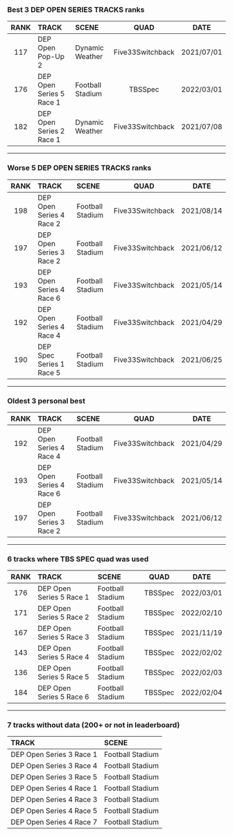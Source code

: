 ### Best 3 DEP OPEN SERIES TRACKS ranks
|RANK|TRACK|SCENE|QUAD|DATE|
|:---:|:---|:---|:---:|:---:|
|117|DEP Open Pop-Up 2|Dynamic Weather|Five33Switchback|2021/07/01|
|176|DEP Open Series 5 Race 1|Football Stadium|TBSSpec|2022/03/01|
|182|DEP Open Series 2 Race 1|Dynamic Weather|Five33Switchback|2021/07/08|
---
### Worse 5 DEP OPEN SERIES TRACKS ranks
|RANK|TRACK|SCENE|QUAD|DATE|
|:---:|:---|:---|:---:|:---:|
|198|DEP Open Series 4 Race 2|Football Stadium|Five33Switchback|2021/08/14|
|197|DEP Open Series 3 Race 2|Football Stadium|Five33Switchback|2021/06/12|
|193|DEP Open Series 4 Race 6|Football Stadium|Five33Switchback|2021/05/14|
|192|DEP Open Series 4 Race 4|Football Stadium|Five33Switchback|2021/04/29|
|190|DEP Spec Series 1 Race 5|Football Stadium|Five33Switchback|2021/06/25|
---
### Oldest 3 personal best
|RANK|TRACK|SCENE|QUAD|DATE|
|:---:|:---|:---|:---:|:---:|
|192|DEP Open Series 4 Race 4|Football Stadium|Five33Switchback|2021/04/29|
|193|DEP Open Series 4 Race 6|Football Stadium|Five33Switchback|2021/05/14|
|197|DEP Open Series 3 Race 2|Football Stadium|Five33Switchback|2021/06/12|
---
### 6 tracks where TBS SPEC quad was used
|RANK|TRACK|SCENE|QUAD|DATE|
|:---:|:---|:---|:---:|:---:|
|176|DEP Open Series 5 Race 1|Football Stadium|TBSSpec|2022/03/01|
|171|DEP Open Series 5 Race 2|Football Stadium|TBSSpec|2022/02/10|
|167|DEP Open Series 5 Race 3|Football Stadium|TBSSpec|2021/11/19|
|143|DEP Open Series 5 Race 4|Football Stadium|TBSSpec|2022/02/02|
|136|DEP Open Series 5 Race 5|Football Stadium|TBSSpec|2022/02/03|
|184|DEP Open Series 5 Race 6|Football Stadium|TBSSpec|2022/02/04|
---
### 7 tracks without data (200+ or not in leaderboard)
|TRACK|SCENE|
|:---|:---|
|DEP Open Series 3 Race 1|Football Stadium|
|DEP Open Series 3 Race 4|Football Stadium|
|DEP Open Series 3 Race 5|Football Stadium|
|DEP Open Series 4 Race 1|Football Stadium|
|DEP Open Series 4 Race 3|Football Stadium|
|DEP Open Series 4 Race 5|Football Stadium|
|DEP Open Series 4 Race 7|Football Stadium|
